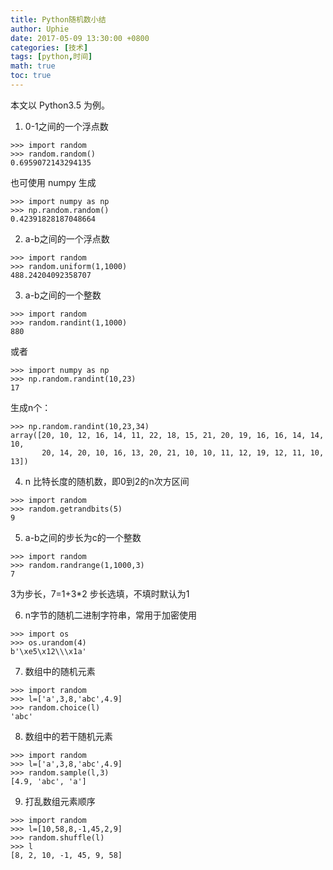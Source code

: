 ```yaml
---
title: Python随机数小结
author: Uphie
date: 2017-05-09 13:30:00 +0800
categories: [技术]
tags: [python,时间]
math: true
toc: true
---
```



本文以 Python3.5 为例。
1. 0-1之间的一个浮点数

```
>>> import random
>>> random.random()
0.6959072143294135
```

也可使用 numpy 生成
```
>>> import numpy as np
>>> np.random.random()
0.42391828187048664
```

2. a-b之间的一个浮点数

```
>>> import random
>>> random.uniform(1,1000)
488.24204092358707
```

3. a-b之间的一个整数

```
>>> import random
>>> random.randint(1,1000)
880
```
或者
```
>>> import numpy as np
>>> np.random.randint(10,23)
17
```
生成n个：
```
>>> np.random.randint(10,23,34)
array([20, 10, 12, 16, 14, 11, 22, 18, 15, 21, 20, 19, 16, 16, 14, 14, 10,
       20, 14, 20, 10, 16, 13, 20, 21, 10, 10, 11, 12, 19, 12, 11, 10, 13])
```

4. n 比特长度的随机数，即0到2的n次方区间

```
>>> import random
>>> random.getrandbits(5)
9
```

5. a-b之间的步长为c的一个整数

```
>>> import random
>>> random.randrange(1,1000,3)
7
```
3为步长，7=1+3*2
步长选填，不填时默认为1

6. n字节的随机二进制字符串，常用于加密使用

```
>>> import os
>>> os.urandom(4)
b'\xe5\x12\\\x1a'
```

7. 数组中的随机元素

```
>>> import random
>>> l=['a',3,8,'abc',4.9]
>>> random.choice(l)
'abc'
```

8. 数组中的若干随机元素

```
>>> import random
>>> l=['a',3,8,'abc',4.9]
>>> random.sample(l,3)
[4.9, 'abc', 'a']
```

9. 打乱数组元素顺序

```
>>> import random
>>> l=[10,58,8,-1,45,2,9]
>>> random.shuffle(l)
>>> l
[8, 2, 10, -1, 45, 9, 58]
```

